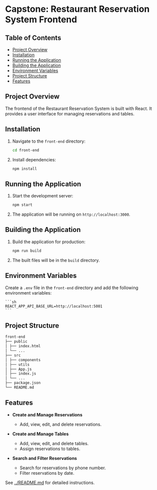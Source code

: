 # Capstone: Restaurant Reservation System Frontend


## Table of Contents
- [Project Overview](#project-overview)
- [Installation](#installation)
- [Running the Application](#running-the-application)
- [Building the Application](#building-the-application)
- [Environment Variables](#environment-variables)
- [Project Structure](#project-structure)
- [Features](#features)

## Project Overview
The frontend of the Restaurant Reservation System is built with React. It provides a user interface for managing reservations and tables.

## Installation

1. Navigate to the `front-end` directory:
    ```sh
    cd front-end
    ```

2. Install dependencies:
    ```sh
    npm install
    ```

## Running the Application

1. Start the development server:
    ```sh
    npm start
    ```

2. The application will be running on `http://localhost:3000`.

## Building the Application

1. Build the application for production:
    ```sh
    npm run build
    ```

2. The built files will be in the `build` directory.

## Environment Variables

Create a `.env` file in the `front-end` directory and add the following environment variables:

    ```sh
    REACT_APP_API_BASE_URL=http://localhost:5001
    ```
     
   
      
## Project Structure

```sh
front-end
├── public
│ ├── index.html
│ └── ...
├── src
│ ├── components
│ ├── utils
│ ├── App.js
│ ├── index.js
│ └── ...
├── package.json
└── README.md
```

## Features

- **Create and Manage Reservations**
  - Add, view, edit, and delete reservations.
  
- **Create and Manage Tables**
  - Add, view, edit, and delete tables.
  - Assign reservations to tables.

- **Search and Filter Reservations**
  - Search for reservations by phone number.
  - Filter reservations by date.

 
See [../README.md](../README.md) for detailed instructions.
